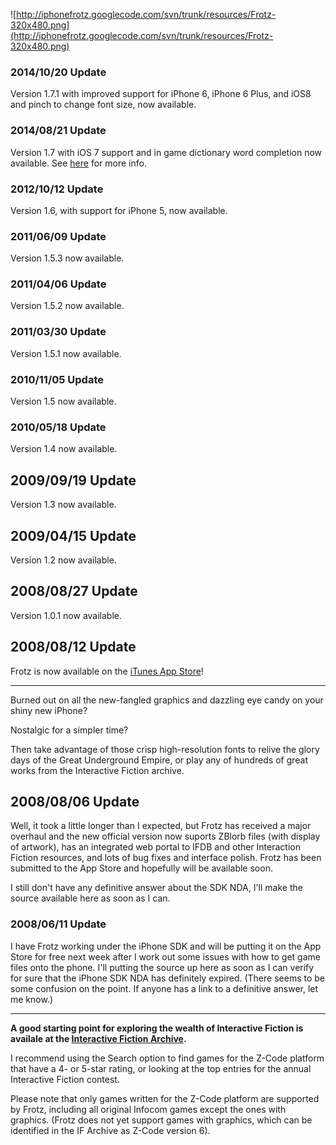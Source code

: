 ![http://iphonefrotz.googlecode.com/svn/trunk/resources/Frotz-320x480.png](http://iphonefrotz.googlecode.com/svn/trunk/resources/Frotz-320x480.png)

### 2014/10/20 Update ###

Version 1.7.1 with improved support for iPhone 6, iPhone 6 Plus, and iOS8 and pinch to change font size, now available.

### 2014/08/21  Update ###

Version 1.7 with iOS 7 support and in game dictionary word completion now available. See  [here](http://code.google.com/p/iphonefrotz/wiki/FrotzMain) for more info.

### 2012/10/12 Update ###

Version 1.6, with support for iPhone 5, now available.

### 2011/06/09 Update ###

Version 1.5.3 now available.

### 2011/04/06 Update ###

Version 1.5.2 now available.

### 2011/03/30 Update ###

Version 1.5.1 now available.

### 2010/11/05 Update ###

Version 1.5 now available.

### 2010/05/18 Update ###

Version 1.4 now available.

## 2009/09/19 Update ##

Version 1.3 now available.

## 2009/04/15 Update ##

Version 1.2 now available.

## 2008/08/27 Update ##

Version 1.0.1 now available.

## 2008/08/12 Update ##

Frotz is now available on the [iTunes App Store](http://phobos.apple.com/WebObjects/MZStore.woa/wa/viewSoftware?id=287653015&mt=8)!


---


Burned out on all the new-fangled graphics and dazzling eye candy on your shiny new iPhone?

Nostalgic for a simpler time?

Then take advantage of those crisp high-resolution fonts to relive the glory days of the Great Underground Empire, or play any of hundreds of great works from the Interactive Fiction archive.

## 2008/08/06 Update ##

Well, it took a little longer than I expected, but Frotz has received a major overhaul and the new official version now suports ZBlorb files (with display of artwork), has an integrated web portal to IFDB and other Interaction Fiction resources, and lots of bug fixes and interface polish.  Frotz has been submitted to the App Store and hopefully will be available soon.

I still don't have any definitive answer about the SDK NDA, I'll make the source available here as soon as I can.

### 2008/06/11 Update ###

I have Frotz working under the iPhone SDK and will be putting it on the App Store for free next week after I work out some issues with how to get game files onto the phone.  I'll putting the source up here as soon as I can verify for sure that the iPhone SDK NDA has definitely expired.  (There seems to be some confusion on the point.  If anyone has a link to a definitive answer, let me know.)


---



**A good starting point for exploring the wealth of Interactive Fiction is availale at the  [Interactive Fiction Archive](http://wurb.com:80/if/platform/1).**

I recommend using the Search option to find games for the Z-Code platform that have a 4- or 5-star rating, or looking at the top entries for the annual Interactive Fiction contest.

Please note that only games written for the Z-Code platform are supported by Frotz, including all original Infocom games except the ones with graphics.   (Frotz does not yet support games with graphics, which can be identified in the IF Archive as Z-Code version 6).



